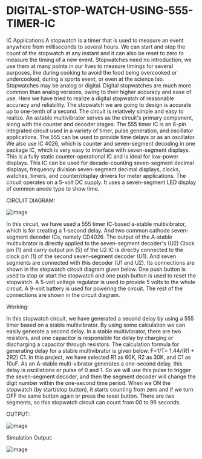 # DIGITAL-STOP-WATCH-USING-555-TIMER-IC
IC Applications
A stopwatch is a timer that is used to measure an event anywhere from milliseconds to several hours. We can start and stop the count of the stopwatch at any instant and it can also be reset to zero to measure the timing of a new event.
Stopwatches need no introduction; we use them at many points in our lives to measure timings for several purposes, like during cooking to avoid the food being overcooked or undercooked, during a sports event, or even at the science lab.
Stopwatches may be analog or digital. Digital stopwatches are much more common than analog versions, owing to their higher accuracy and ease of use. Here we have tried to realize a digital stopwatch of reasonable accuracy and reliability. 
The stopwatch we are going to design is accurate up to one-tenth of a second. The circuit is relatively simple and easy to realize. An astable multivibrator serves as the circuit's primary component, along with the counter and decoder stages.
The 555 timer IC is an 8-pin integrated circuit used in a variety of timer, pulse generation, and oscillator applications. The 555 can be used to provide time delays or as an oscillator.
We also use IC 4026, which is counter and seven-segment decoding in one package IC, which is very easy to interface with seven-segment displays. This is a fully static counter-operational IC and is ideal for low-power displays. 
This IC can be used for decade-counting seven-segment decimal displays, frequency division seven-segment decimal displays, clocks, watches, timers, and counter/display drivers for meter applications. 
The circuit operates on a 5-volt DC supply. It uses a seven-segment LED display of common anode type to show time.


CIRCUIT DIAGRAM:

![image](https://github.com/ChinmaiChowdary/DIGITAL-STOP-WATCH-USING-555-TIMER-IC/assets/119433702/b38120e2-9ab1-412e-a0b7-09afa320ea6e)



In this circuit, we have used a 555 timer IC-based a-stable multivibrator, which is for creating a 1-second delay. And two common cathode seven-segment decoder ICs, namely CD4026. The output of the A-stable multivibrator is directly applied to the seven-segment decoder's (U2) Clock pin (1) and carry output pin (5) of the U2 IC is directly connected to the clock pin (1) of the second seven-segment decoder (U1). And seven segments are connected with this decoder (U1 and U2). Its connections are shown in the stopwatch circuit diagram given below. One push button is used to stop or start the stopwatch and one push button is used to reset the stopwatch. A 5-volt voltage regulator is used to provide 5 volts to the whole circuit. A 9-volt battery is used for powering the circuit. The rest of the connections are shown in the circuit diagram.

Working:

In this stopwatch circuit, we have generated a second delay by using a 555 timer based on a stable multivibrator. By using some calculation we can easily generate a second delay. In a stable multivibrator, there are two resistors, and one capacitor is responsible for delay by charging or discharging a capacitor through resistors. The calculation formula for generating delay for a stable multivibrator is given below. F=1/T= 1.44/(R1 + 2R2) C1.
In this project, we have selected R1 as 60K, R2 as 30K, and C1 as 10uF. As an A-stable multi-vibrator generates a one-second delay, this delay is oscillations or pulse of 0 and 1. So we will use this pulse to trigger the seven-segment decoder, and then the segment decoder will change the digit number within the one-second time period. When we ON the stopwatch (by start/stop button), it starts counting from zero and if we turn OFF the same button again or press the reset button. There are two segments, so this stopwatch circuit can count from 00 to 99 seconds.


OUTPUT:

![image](https://github.com/ChinmaiChowdary/DIGITAL-STOP-WATCH-USING-555-TIMER-IC/assets/119433702/e69d451a-3820-4716-9deb-bcc2eaf74e80)


Simulation Output:

![image](https://github.com/ChinmaiChowdary/DIGITAL-STOP-WATCH-USING-555-TIMER-IC/assets/119433702/0a56c3fe-69ac-4871-854c-7f808391b410)
